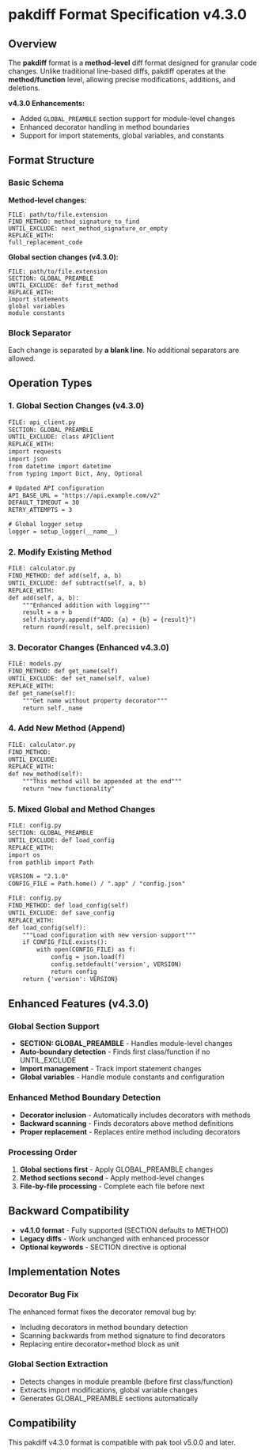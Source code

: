 # pakdiff Format Specification v4.3.0

## Overview

The **pakdiff** format is a **method-level** diff format designed for granular code changes. Unlike traditional line-based diffs, pakdiff operates at the **method/function** level, allowing precise modifications, additions, and deletions.

**v4.3.0 Enhancements:**
- Added `GLOBAL_PREAMBLE` section support for module-level changes
- Enhanced decorator handling in method boundaries
- Support for import statements, global variables, and constants

## Format Structure

### Basic Schema

**Method-level changes:**
```
FILE: path/to/file.extension
FIND_METHOD: method_signature_to_find
UNTIL_EXCLUDE: next_method_signature_or_empty
REPLACE_WITH:
full_replacement_code
```

**Global section changes (v4.3.0):**
```
FILE: path/to/file.extension
SECTION: GLOBAL_PREAMBLE
UNTIL_EXCLUDE: def first_method
REPLACE_WITH:
import statements
global variables
module constants
```

### Block Separator

Each change is separated by **a blank line**. No additional separators are allowed.

## Operation Types

### 1. **Global Section Changes** (v4.3.0)

```diff
FILE: api_client.py
SECTION: GLOBAL_PREAMBLE
UNTIL_EXCLUDE: class APIClient
REPLACE_WITH:
import requests
import json
from datetime import datetime
from typing import Dict, Any, Optional

# Updated API configuration
API_BASE_URL = "https://api.example.com/v2"
DEFAULT_TIMEOUT = 30
RETRY_ATTEMPTS = 3

# Global logger setup
logger = setup_logger(__name__)
```

### 2. **Modify Existing Method**

```diff
FILE: calculator.py
FIND_METHOD: def add(self, a, b)
UNTIL_EXCLUDE: def subtract(self, a, b)
REPLACE_WITH:
def add(self, a, b):
    """Enhanced addition with logging"""
    result = a + b
    self.history.append(f"ADD: {a} + {b} = {result}")
    return round(result, self.precision)
```

### 3. **Decorator Changes** (Enhanced v4.3.0)

```diff
FILE: models.py
FIND_METHOD: def get_name(self)
UNTIL_EXCLUDE: def set_name(self, value)
REPLACE_WITH:
def get_name(self):
    """Get name without property decorator"""
    return self._name
```

### 4. **Add New Method** (Append)

```diff
FILE: calculator.py
FIND_METHOD: 
UNTIL_EXCLUDE: 
REPLACE_WITH:
def new_method(self):
    """This method will be appended at the end"""
    return "new functionality"
```

### 5. **Mixed Global and Method Changes**

```diff
FILE: config.py
SECTION: GLOBAL_PREAMBLE
UNTIL_EXCLUDE: def load_config
REPLACE_WITH:
import os
from pathlib import Path

VERSION = "2.1.0"
CONFIG_FILE = Path.home() / ".app" / "config.json"

FILE: config.py
FIND_METHOD: def load_config(self)
UNTIL_EXCLUDE: def save_config
REPLACE_WITH:
def load_config(self):
    """Load configuration with new version support"""
    if CONFIG_FILE.exists():
        with open(CONFIG_FILE) as f:
            config = json.load(f)
            config.setdefault('version', VERSION)
            return config
    return {'version': VERSION}
```

## Enhanced Features (v4.3.0)

### Global Section Support

- **SECTION: GLOBAL_PREAMBLE** - Handles module-level changes
- **Auto-boundary detection** - Finds first class/function if no UNTIL_EXCLUDE
- **Import management** - Track import statement changes
- **Global variables** - Handle module constants and configuration

### Enhanced Method Boundary Detection

- **Decorator inclusion** - Automatically includes decorators with methods
- **Backward scanning** - Finds decorators above method definitions
- **Proper replacement** - Replaces entire method including decorators

### Processing Order

1. **Global sections first** - Apply GLOBAL_PREAMBLE changes
2. **Method sections second** - Apply method-level changes
3. **File-by-file processing** - Complete each file before next

## Backward Compatibility

- **v4.1.0 format** - Fully supported (SECTION defaults to METHOD)
- **Legacy diffs** - Work unchanged with enhanced processor
- **Optional keywords** - SECTION directive is optional

## Implementation Notes

### Decorator Bug Fix

The enhanced format fixes the decorator removal bug by:
- Including decorators in method boundary detection
- Scanning backwards from method signature to find decorators
- Replacing entire decorator+method block as unit

### Global Section Extraction

- Detects changes in module preamble (before first class/function)
- Extracts import modifications, global variable changes
- Generates GLOBAL_PREAMBLE sections automatically

## Compatibility

This pakdiff v4.3.0 format is compatible with pak tool v5.0.0 and later.

